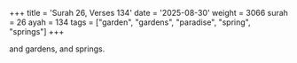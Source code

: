 +++
title = 'Surah 26, Verses 134'
date = '2025-08-30'
weight = 3066
surah = 26
ayah = 134
tags = ["garden", "gardens", "paradise", "spring", "springs"]
+++

and gardens, and springs.